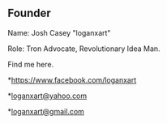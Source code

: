 ## Founder

Name: Josh Casey "loganxart" 

Role: Tron Advocate, Revolutionary Idea Man.
 

Find me here.

 *https://www.facebook.com/loganxart   
 
 
 *loganxart@yahoo.com   
 
 
 *loganxart@gmail.com

